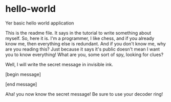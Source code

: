 # hello-world
Yer basic hello world application

This is the readme file. It says in the tutorial to write something about myself. So, here it is.  I'm a programmer, I like chess, and if you already know me, then everything else is redundant.  And if you don't know me, why are you reading this?  Just because it says it's public doesn't mean I want you to know everything! What are you, some sort of spy, looking for clues?

Well, I will write the secret message in invisible ink.

[begin message]





[end message]

Aha! you now know the secret message!  Be sure to use your decoder ring!
